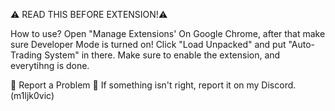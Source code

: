 ⚠ READ THIS BEFORE EXTENSION!⚠

How to use?
Open "Manage Extensions' On Google Chrome, after that make sure Developer Mode is turned on!
Click "Load Unpacked" and put "Auto-Trading System" in there.
Make sure to enable the extension, and everytihng is done.

🔵 Report a Problem 🔵
If something isn't right, report it on my Discord.
(m1ljk0vic)
